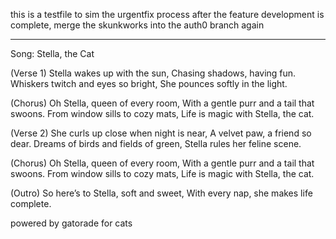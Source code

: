 this is a testfile to sim the urgentfix process
after the feature development is complete, merge the skunkworks into the auth0 branch again

---

Song: Stella, the Cat

(Verse 1)
Stella wakes up with the sun,
Chasing shadows, having fun.
Whiskers twitch and eyes so bright,
She pounces softly in the light.

(Chorus)
Oh Stella, queen of every room,
With a gentle purr and a tail that swoons.
From window sills to cozy mats,
Life is magic with Stella, the cat.

(Verse 2)
She curls up close when night is near,
A velvet paw, a friend so dear.
Dreams of birds and fields of green,
Stella rules her feline scene.

(Chorus)
Oh Stella, queen of every room,
With a gentle purr and a tail that swoons.
From window sills to cozy mats,
Life is magic with Stella, the cat.

(Outro)
So here’s to Stella, soft and sweet,
With every nap, she makes life complete.



powered by gatorade for cats